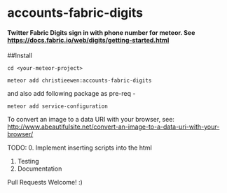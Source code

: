 # accounts-fabric-digits
#### Twitter Fabric Digits sign in with phone number for meteor.  See https://docs.fabric.io/web/digits/getting-started.html
##Install

`cd <your-meteor-project>`

`meteor add christieewen:accounts-fabric-digits`

and also add following package as pre-req -

`meteor add service-configuration`




To convert an image to a data URI with your browser, see: 
http://www.abeautifulsite.net/convert-an-image-to-a-data-uri-with-your-browser/


TODO: 
   0. Implement inserting scripts into the html
   1. Testing
   2. Documentation

Pull Requests Welcome!  :)
